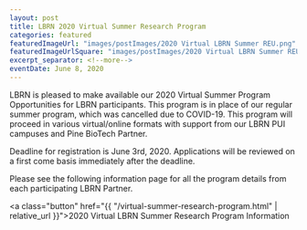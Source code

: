 ```yaml
---
layout: post
title: LBRN 2020 Virtual Summer Research Program
categories: featured
featuredImageUrl: "images/postImages/2020 Virtual LBRN Summer REU.png"
featuredImageUrlSquare: "images/postImages/2020 Virtual LBRN Summer REU.png"
excerpt_separator: <!--more-->
eventDate: June 8, 2020
---
```

LBRN is pleased to make available our 2020 Virtual Summer Program Opportunities for LBRN participants. This program is in place of our regular summer program, which was cancelled due to COVID-19. This program will proceed in various virtual/online formats with support from our LBRN PUI campuses and Pine BioTech Partner.<!--more-->

Deadline for registration is June 3rd, 2020. Applications will be reviewed on a first come basis immediately after the deadline.

Please see the following information page for all the program details from each participating LBRN Partner. 

<a class="button" href="{{ "/virtual-summer-research-program.html" | relative_url }}">2020 Virtual LBRN Summer Research Program Information</a>
